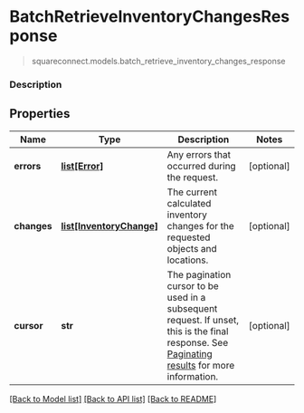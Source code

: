 # BatchRetrieveInventoryChangesResponse
> squareconnect.models.batch_retrieve_inventory_changes_response

### Description



## Properties
Name | Type | Description | Notes
------------ | ------------- | ------------- | -------------
**errors** | [**list[Error]**](Error.md) | Any errors that occurred during the request. | [optional] 
**changes** | [**list[InventoryChange]**](InventoryChange.md) | The current calculated inventory changes for the requested objects and locations. | [optional] 
**cursor** | **str** | The pagination cursor to be used in a subsequent request. If unset, this is the final response. See [Paginating results](#paginatingresults) for more information. | [optional] 

[[Back to Model list]](../README.md#documentation-for-models) [[Back to API list]](../README.md#documentation-for-api-endpoints) [[Back to README]](../README.md)


